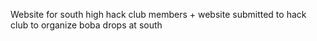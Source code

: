 Website for south high hack club members + website submitted to hack club to organize boba drops at south
